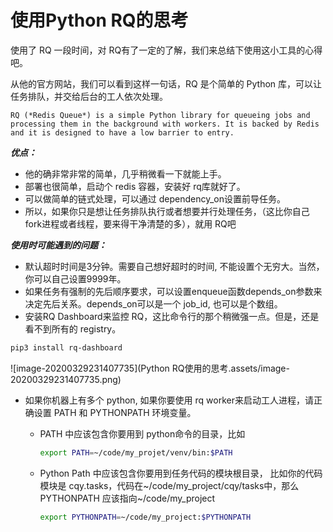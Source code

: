 # 使用Python RQ的思考

使用了 RQ 一段时间，对 RQ有了一定的了解，我们来总结下使用这小工具的心得吧。



从他的官方网站，我们可以看到这样一句话，RQ 是个简单的 Python 库，可以让任务排队，并交给后台的工人依次处理。

`RQ (*Redis Queue*) is a simple Python library for queueing jobs and processing them in the background with workers. It is backed by Redis and it is designed to have a low barrier to entry.`

***优点：***

- 他的确非常非常的简单，几乎稍微看一下就能上手。
- 部署也很简单，启动个 redis 容器，安装好 rq库就好了。
- 可以做简单的链式处理，可以通过 dependency_on设置前导任务。
- 所以，如果你只是想让任务排队执行或者想要并行处理任务，（这比你自己 fork进程或者线程，要来得干净清楚的多），就用 RQ吧

***使用时可能遇到的问题：***

- 默认超时时间是3分钟。需要自己想好超时的时间, 不能设置个无穷大。当然，你可以自己设置9999年。
- 如果任务有强制的先后顺序要求，可以设置enqueue函数depends_on参数来决定先后关系。depends_on可以是一个 job_id, 也可以是个数组。
- 安装RQ Dashboard来监控 RQ，这比命令行的那个稍微强一点。但是，还是看不到所有的 registry。

```bash
pip3 install rq-dashboard
```

![image-20200329231407735](Python RQ使用的思考.assets/image-20200329231407735.png)

- 如果你机器上有多个 python, 如果你要使用 rq worker来启动工人进程，请正确设置 PATH 和 PYTHONPATH 环境变量。

  - PATH 中应该包含你要用到 python命令的目录，比如

    ```bash
    export PATH=~/code/my_projet/venv/bin:$PATH
    ```

    

  - Python Path 中应该包含你要用到任务代码的模块根目录， 比如你的代码模块是 cqy.tasks，代码在~/code/my_project/cqy/tasks中，那么 PYTHONPATH 应该指向~/code/my_project

    ```bash
    export PYTHONPATH=~/code/my_project:$PYTHONPATH
    ```

    